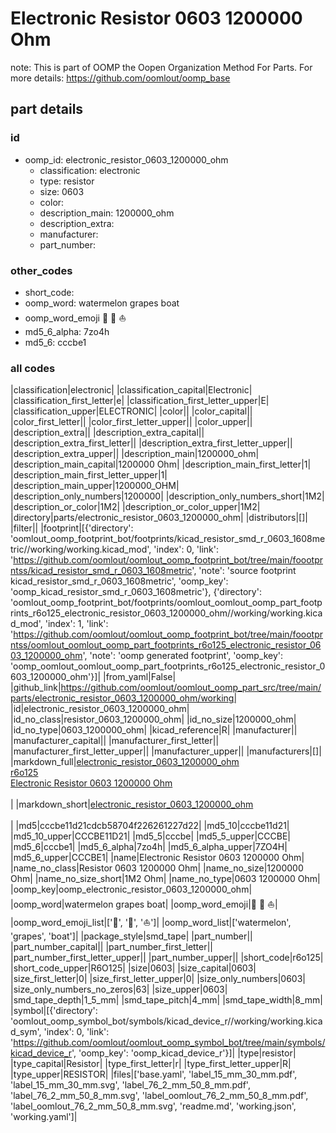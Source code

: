 # Electronic Resistor 0603 1200000 Ohm  

note: This is part of OOMP the Oopen Organization Method For Parts. For more details: https://github.com/oomlout/oomp_base

##  part details





### id
* oomp_id: electronic_resistor_0603_1200000_ohm
  * classification: electronic
  * type: resistor
  * size: 0603
  * color: 
  * description_main: 1200000_ohm
  * description_extra: 
  * manufacturer: 
  * part_number: 

### other_codes
* short_code: 
* oomp_word: watermelon grapes boat
* oomp_word_emoji :watermelon: :grapes: :boat:
* md5_6_alpha: 7zo4h
* md5_6: cccbe1

### all codes 
|classification|electronic|
|classification_capital|Electronic|
|classification_first_letter|e|
|classification_first_letter_upper|E|
|classification_upper|ELECTRONIC|
|color||
|color_capital||
|color_first_letter||
|color_first_letter_upper||
|color_upper||
|description_extra||
|description_extra_capital||
|description_extra_first_letter||
|description_extra_first_letter_upper||
|description_extra_upper||
|description_main|1200000_ohm|
|description_main_capital|1200000 Ohm|
|description_main_first_letter|1|
|description_main_first_letter_upper|1|
|description_main_upper|1200000_OHM|
|description_only_numbers|1200000|
|description_only_numbers_short|1M2|
|description_or_color|1M2|
|description_or_color_upper|1M2|
|directory|parts/electronic_resistor_0603_1200000_ohm|
|distributors|[]|
|filter||
|footprint|[{'directory': 'oomlout_oomp_footprint_bot/footprints/kicad_resistor_smd_r_0603_1608metric//working/working.kicad_mod', 'index': 0, 'link': 'https://github.com/oomlout/oomlout_oomp_footprint_bot/tree/main/foootprntss/kicad_resistor_smd_r_0603_1608metric', 'note': 'source footprint kicad_resistor_smd_r_0603_1608metric', 'oomp_key': 'oomp_kicad_resistor_smd_r_0603_1608metric'}, {'directory': 'oomlout_oomp_footprint_bot/footprints/oomlout_oomlout_oomp_part_footprints_r6o125_electronic_resistor_0603_1200000_ohm//working/working.kicad_mod', 'index': 1, 'link': 'https://github.com/oomlout/oomlout_oomp_footprint_bot/tree/main/foootprntss/oomlout_oomlout_oomp_part_footprints_r6o125_electronic_resistor_0603_1200000_ohm', 'note': 'oomp generated footprint', 'oomp_key': 'oomp_oomlout_oomlout_oomp_part_footprints_r6o125_electronic_resistor_0603_1200000_ohm'}]|
|from_yaml|False|
|github_link|https://github.com/oomlout/oomlout_oomp_part_src/tree/main/parts/electronic_resistor_0603_1200000_ohm/working|
|id|electronic_resistor_0603_1200000_ohm|
|id_no_class|resistor_0603_1200000_ohm|
|id_no_size|1200000_ohm|
|id_no_type|0603_1200000_ohm|
|kicad_reference|R|
|manufacturer||
|manufacturer_capital||
|manufacturer_first_letter||
|manufacturer_first_letter_upper||
|manufacturer_upper||
|manufacturers|[]|
|markdown_full|[electronic_resistor_0603_1200000_ohm](https://github.com/oomlout/oomlout_oomp_part_src/tree/main/parts/electronic_resistor_0603_1200000_ohm/working)<br>[r6o125](https://github.com/oomlout/oomlout_oomp_part_src/tree/main/parts/electronic_resistor_0603_1200000_ohm/working)<br>[Electronic Resistor 0603 1200000 Ohm](https://github.com/oomlout/oomlout_oomp_part_src/tree/main/parts/electronic_resistor_0603_1200000_ohm/working)<br><br>|
|markdown_short|[electronic_resistor_0603_1200000_ohm](https://github.com/oomlout/oomlout_oomp_part_src/tree/main/parts/electronic_resistor_0603_1200000_ohm/working)<br><br>|
|md5|cccbe11d21cdcb58704f226261227d22|
|md5_10|cccbe11d21|
|md5_10_upper|CCCBE11D21|
|md5_5|cccbe|
|md5_5_upper|CCCBE|
|md5_6|cccbe1|
|md5_6_alpha|7zo4h|
|md5_6_alpha_upper|7ZO4H|
|md5_6_upper|CCCBE1|
|name|Electronic Resistor 0603 1200000 Ohm|
|name_no_class|Resistor 0603 1200000 Ohm|
|name_no_size|1200000 Ohm|
|name_no_size_short|1M2 Ohm|
|name_no_type|0603 1200000 Ohm|
|oomp_key|oomp_electronic_resistor_0603_1200000_ohm|
|oomp_word|watermelon grapes boat|
|oomp_word_emoji|:watermelon: :grapes: :boat:|
|oomp_word_emoji_list|[':watermelon:', ':grapes:', ':boat:']|
|oomp_word_list|['watermelon', 'grapes', 'boat']|
|package_style|smd_tape|
|part_number||
|part_number_capital||
|part_number_first_letter||
|part_number_first_letter_upper||
|part_number_upper||
|short_code|r6o125|
|short_code_upper|R6O125|
|size|0603|
|size_capital|0603|
|size_first_letter|0|
|size_first_letter_upper|0|
|size_only_numbers|0603|
|size_only_numbers_no_zeros|63|
|size_upper|0603|
|smd_tape_depth|1_5_mm|
|smd_tape_pitch|4_mm|
|smd_tape_width|8_mm|
|symbol|[{'directory': 'oomlout_oomp_symbol_bot/symbols/kicad_device_r//working/working.kicad_sym', 'index': 0, 'link': 'https://github.com/oomlout/oomlout_oomp_symbol_bot/tree/main/symbols/kicad_device_r', 'oomp_key': 'oomp_kicad_device_r'}]|
|type|resistor|
|type_capital|Resistor|
|type_first_letter|r|
|type_first_letter_upper|R|
|type_upper|RESISTOR|
|files|['base.yaml', 'label_15_mm_30_mm.pdf', 'label_15_mm_30_mm.svg', 'label_76_2_mm_50_8_mm.pdf', 'label_76_2_mm_50_8_mm.svg', 'label_oomlout_76_2_mm_50_8_mm.pdf', 'label_oomlout_76_2_mm_50_8_mm.svg', 'readme.md', 'working.json', 'working.yaml']|
